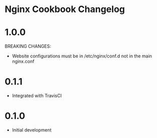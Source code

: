 # Nginx Cookbook Changelog

# 1.0.0

BREAKING CHANGES:
- Website configurations must be in /etc/nginx/conf.d not in the main nginx.conf

# 0.1.1

- Integrated with TravisCI

# 0.1.0

- Initial development
